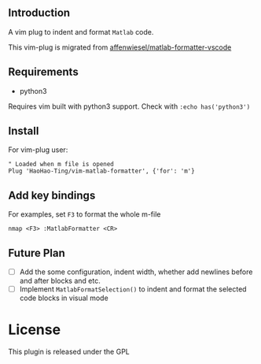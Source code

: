 ## Introduction
A vim plug to indent and format ```Matlab``` code.

This vim-plug is migrated from  [affenwiesel/matlab-formatter-vscode](https://github.com/affenwiesel/matlab-formatter-vscode)

## Requirements
- python3

Requires vim built with python3 support. Check with `:echo has('python3')`

## Install
For vim-plug user:

``` vim
" Loaded when m file is opened
Plug 'HaoHao-Ting/vim-matlab-formatter', {'for': 'm'}
```

## Add key bindings
For examples, set ```F3``` to format the whole m-file
``` vim
nmap <F3> :MatlabFormatter <CR>
```
## Future Plan
- [ ] Add the some configuration, indent width, whether add newlines before and after blocks and etc.
- [ ] Implement ```MatlabFormatSelection()``` to indent and format the selected code blocks in visual mode

# License

This plugin is released under the GPL
